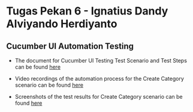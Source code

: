 # Tugas Pekan 6 - Ignatius Dandy Alviyando Herdiyanto

## Cucumber UI Automation Testing

- The document for Cucumber UI Testing Test Scenario and Test Steps can be found [here](https://docs.google.com/spreadsheets/d/1ilLLHK_g5EGWoekWs_MtY0s-D7FVgWhPOZ8Smq_Z5Xw/edit?usp=sharing)

- Video recordings of the automation process for the Create Category scenario can be found [here](https://drive.google.com/file/d/19DH0dNRMGMGESO5HBX-L7Se29wMaNXSW/view?usp=sharing)

- Screenshots of the test results for Create Category scenario can be found [here](https://drive.google.com/drive/folders/1y3dMomUf_6gHHt00y2MMfBLSyYI21ZqC?usp=sharing)